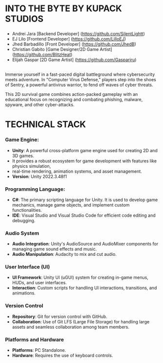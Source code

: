# INTO THE BYTE BY KUPACK STUDIOS
###
- Andrei Jara [Backend Developer] (https://github.com/SilentLightt)
- EJ Lilo [Frontend Developer] (https://github.com/LilloEJ)
- Jhed Barbadillo [Front Developer] (https://github.com/JhedB)
- Christian Gabito [Game Designer/2D Game Artist] (https://github.com/BlitzHeat)
- Elijah Gaspar [2D Game Artist] (https://github.com/Gasparjru)

<br>
Immerse yourself in a fast-paced digital battleground where cybersecurity meets adventure. 
In "Computer Virus Defense," players step into the shoes of Sentry, a powerful antivirus warrior, 
to fend off waves of cyber threats. 

This 2D survival game combines action-packed gameplay with an educational 
focus on recognizing and combating phishing, malware, spyware, and other cyber-attacks.

# TECHNICAL STACK
### Game Engine:
- **Unity**: A powerful cross-platform game engine used for creating 2D and 3D games.
- It provides a robust ecosystem for game development with features like physics simulation,
- real-time rendering, animation systems, and asset management.
- **Version**: Unity 2022.3.48f1

### Programming Language:
- **C#**: The primary scripting language for Unity. It is used to develop game mechanics, manage game objects, and implement custom functionalities.
- **IDE**: Visual Studio and Visual Studio Code for efficient code editing and debugging.

### Audio System
- **Audio Integration**: Unity's AudioSource and AudioMixer components for managing game sound effects and music.
- **Audio Manipulation**: Audacity to mix and cut audio.

### User Interface (UI)
- **UI Framework**: Unity UI (uGUI) system for creating in-game menus, HUDs, and user interfaces.
- **Interaction**: Custom scripts for handling UI interactions, transitions, and animations.

### Version Control
- **Repository**: Git for version control with GitHub.
- **Collaboration**: Use of Git LFS (Large File Storage) for handling large assets and seamless collaboration among team members.

### Platforms and Hardware
- **Platforms**: PC Standalone.
- **Hardware**: Requires the use of keyboard controls.
